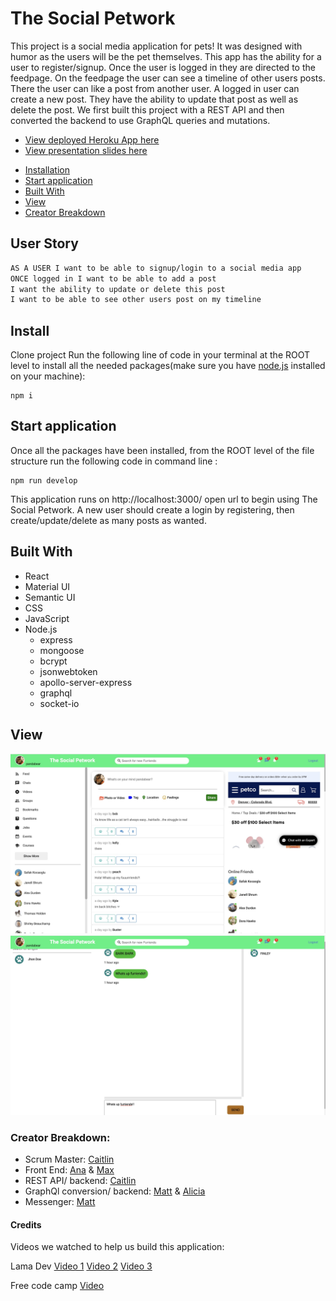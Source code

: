 # The Social Petwork 


This project is a social media application for pets! It was designed with humor as the users will be the pet themselves. This app has the ability for a user to register/signup. Once the user is logged in they are directed to the feedpage. On the feedpage the user can see a timeline of other users posts. There the user can like a post from another user. A logged in user can create a new post. They have the ability to update that post as well as delete the post. We first built this project with a REST API and then converted the backend to use GraphQL queries and mutations. 

* [View deployed Heroku App here](https://serene-tundra-79280.herokuapp.com/registerpage)
* [View presentation slides here](https://docs.google.com/presentation/d/1htlk49kj-wPQXrpZHVzvqVIGeb85KufIYeZpCEP9ie0/)
- [Installation](#install)
- [Start application](#start-application)
- [Built With](#built-with)
- [View](#view)
- [Creator Breakdown](#creator-breakdown)


## User Story

```md
AS A USER I want to be able to signup/login to a social media app
ONCE logged in I want to be able to add a post
I want the ability to update or delete this post 
I want to be able to see other users post on my timeline
```

## Install

Clone project
Run the following line of code in your terminal at the ROOT level to install all the needed packages(make sure you have [node.js](https://nodejs.org/en/download/) installed on your machine):

```
npm i
```

## Start application

Once all the packages have been installed, from the ROOT level of the file structure run the following code in command line :

```
npm run develop
```

This application runs on http://localhost:3000/ open url to begin using The Social Petwork. A new user should create a login by registering, then create/update/delete as many posts as wanted. 

## Built With

- React
- Material UI
- Semantic UI
- CSS
- JavaScript
- Node.js
  - express
  - mongoose
  - bcrypt
  - jsonwebtoken
  - apollo-server-express
  - graphql
  - socket-io

## View

![Mainpage](client/public/assets/mainpage.jpeg)
![Messenger](client/public/assets/messenger.jpeg)

### Creator Breakdown:

- Scrum Master: [Caitlin](https://github.com/CaitlinSwickard)
- Front End: [Ana](https://github.com/abanae) & [Max](https://github.com/maximosandoval)
- REST API/ backend: [Caitlin](https://github.com/CaitlinSwickard)
- GraphQl conversion/ backend: [Matt](https://github.com/COcoder555) & [Alicia](https://github.com/aliciachamar) 
- Messenger: [Matt](https://github.com/COcoder555)


#### Credits
Videos we watched to help us build this application:

Lama Dev
[Video 1](https://www.youtube.com/watch?v=ldGl6L4Vktk)
[Video 2](https://www.youtube.com/watch?v=zM93yZ_8SvE)
[Video 3](https://www.youtube.com/watch?v=pFHyZvVxce0&t=53s)

Free code camp
[Video](https://www.youtube.com/watch?v=n1mdAPFq2Os)

